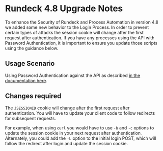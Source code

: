 # Rundeck 4.8 Upgrade Notes

To enhance the Security of Rundeck and Process Automation in version 4.8 we added some new behavior to the Login Process.  In order to prevent certain types of attacks the session cookie will change after the first request after authentication.  If you have any processes using the API with Password Authentication, it is important to ensure you update those scripts using the guidance below.

## Usage Scenario

Using Password Authentication against the API as described [in the documentation here](/docs/api/rundeck-api.html#password-authentication).

## Changes required

The `JSESSIONID` cookie will change after the first request after authentication. You will have to update your client code to follow redirects for subsequent requests.

For example, when using `curl` you would have to use `-b` and `-c` options to update the session cookie in your next request after authentication. Alternately, you could add the `-L` option to the initial login POST, which will follow the redirect after login and update the session cookie.